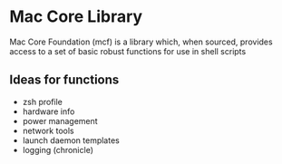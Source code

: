 # Mac Core Library
Mac Core Foundation (mcf) is a library which, when sourced, provides access to a set of basic robust functions for use in shell scripts

## Ideas for functions
- zsh profile
- hardware info
- power management
- network tools
- launch daemon templates
- logging (chronicle)
